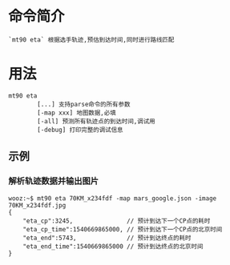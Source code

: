 # 命令简介 

    `mt90 eta` 根据选手轨迹,预估到达时间,同时进行路线匹配

# 用法

```
mt90 eta 
		[...] 支持parse命令的所有参数
		[-map xxx] 地图数据,必填
		[-all] 预测所有轨迹点的到达时间,调试用
		[-debug] 打印完整的调试信息
```

## 示例

### 解析轨迹数据并输出图片

```
wooz:~$ mt90 eta 70KM_x234fdf -map mars_google.json -image 70KM_x234fdf.jpg
{
	"eta_cp":3245,               // 预计到达下一个CP点的耗时 
	"eta_cp_time":1540669865000, // 预计到达下一个CP点的北京时间 
	"eta_end":5743,              // 预计到达终点的耗时 
	"eta_end_time":1540669865000 // 预计到达终点的北京时间 
}
```